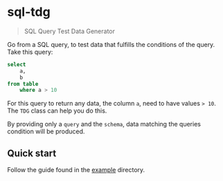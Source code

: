 # sql-tdg

> SQL Query Test Data Generator

Go from a SQL query, to test data that fulfills the conditions of the query. Take this
query:

```sql
select
    a,
    b
from table
    where a > 10
```

For this query to return any data, the column `a`, need to have values `> 10`. The `TDG`
class can help you do this.

By providing only a `query` and the `schema`, data matching the queries condition will be
produced.

## Quick start

Follow the guide found in the
[example](https://github.com/phdah/sql-tdg/tree/main/python_poc/examples) directory.
